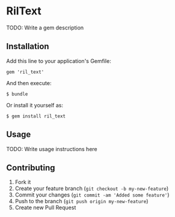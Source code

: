 # RilText

TODO: Write a gem description

## Installation

Add this line to your application's Gemfile:

    gem 'ril_text'

And then execute:

    $ bundle

Or install it yourself as:

    $ gem install ril_text

## Usage

TODO: Write usage instructions here

## Contributing

1. Fork it
2. Create your feature branch (`git checkout -b my-new-feature`)
3. Commit your changes (`git commit -am 'Added some feature'`)
4. Push to the branch (`git push origin my-new-feature`)
5. Create new Pull Request
